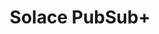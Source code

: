 ---
title: Solace PubSub+
categories:
  - message-broker
docs:
  - id: java
    url: https://www.testcontainers.org/modules/solace/
    isThirdParty: false
    example: |
      ```java
      var solaceContainer = new SolaceContainer(DockerImageName.parse(("solace/solace-pubsub-standard:10.2"));
      solace.start();
      ```
description: |
  Solace PubSub+ is an event streaming, management and monitoring platform that gives you everything you need to design, deploy and manage an event-driven system. Stream events across hybrid, multi-cloud and IoT environments, quickly, reliably and securely. Manage your entire events ecosystem.
---